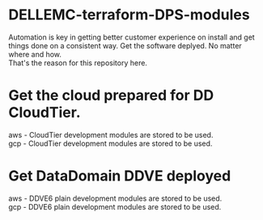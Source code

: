 # DELLEMC-terraform-DPS-modules

Automation is key in getting better customer experience on install and get things done on a consistent way. Get the software deplyed. No matter where and how.  
That's the reason for this repository here.

# Get the cloud prepared for DD CloudTier. 

aws - CloudTier development modules are stored to be used.   
gcp - CloudTier  development modules are stored to be used.   

# Get DataDomain DDVE deployed

aws - DDVE6 plain development modules are stored to be used.   
gcp - DDVE6 plain development modules are stored to be used.   
